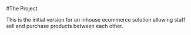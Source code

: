 #The Project

This is the initial version for an inhouse ecommerce solution allowing staff sell and purchase products between each other.